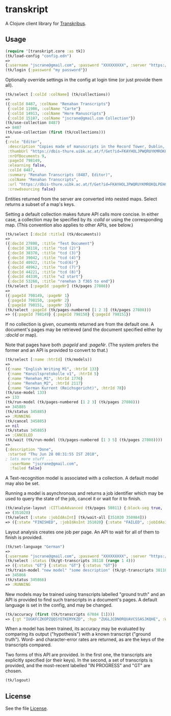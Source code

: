 # transkript

A Clojure client library for [Transkribus](https://github.com/Transkribus).

## Usage

```clojure
(require '[transkript.core :as tk])
(tk/load-config "config.edn")
=>
{:username "jscrane@gmail.com", :password "XXXXXXXXX", :server "https://transkribus.eu/TrpServer", :language "English"}
(tk/login {:password "my password"})
```

Optionally override settings in the config at login time (or just provide them all).

```clojure
(tk/select [:colId :colName] (tk/collections))
=>
({:colId 8487, :colName "Renahan Transcripts"}
 {:colId 11986, :colName "Carte"}
 {:colId 14913, :colName "Hore Manuscripts"}
 {:colId 15187, :colName "jscrane@gmail.com Collection"})
(tk/use-collection 8487)
=> 8487
(tk/use-collection (first (tk/collections)))
=>
{:role "Editor",
 :description "Copies made of manuscripts in the Record Tower, Dublin, by the Rev. Laurence Renehan, first President of Maynooth College in the mid-nineteenth cenury. The originals were destroyed in the the Fourcourts Fire in Dublin in 1922.",
 :thumbUrl "https://dbis-thure.uibk.ac.at/f/Get?id=FKAYHOLJPWQRUYKMROKQLPEH&fileType=thumb",
 :nrOfDocuments 9,
 :pageId 798149,
 :elearning false,
 :colId 8487,
 :summary "Renahan Transcripts (8487, Editor)",
 :colName "Renahan Transcripts",
 :url "https://dbis-thure.uibk.ac.at/f/Get?id=FKAYHOLJPWQRUYKMROKQLPEH&fileType=view",
 :crowdsourcing false}
```

Entities returned from the server are converted into nested maps. Select returns 
a subset of a map's keys.

Setting a default collection makes future API calls more concise. In either case,
a collection may be specified by its _:colId_ or using the corresponding map. (This
convention also applies to other APIs, see below.)

```clojure
(tk/select [:docId :title] (tk/documents))
=>
({:docId 27808, :title "Test Document"}
 {:docId 38118, :title "tcd (2)"}
 {:docId 38370, :title "tcd (3)"}
 {:docId 39042, :title "tcd (4)"}
 {:docId 40922, :title "tcd(6)"}
 {:docId 40962, :title "tcd (7)"}
 {:docId 44221, :title "tcd (8)"}
 {:docId 44330, :title "v2 start"}
 {:docId 53260, :title "renehan 3 f365 to end"})
(tk/select [:pageId :pageNr] (tk/pages 27808))
=> 
({:pageId 798149, :pageNr 1}
 {:pageId 798150, :pageNr 2}
 {:pageId 798151, :pageNr 3})
(tk/select :pageId (tk/pages-numbered [1 2 3] (tk/pages 27808)))
=> ({:pageId 798149} {:pageId 798150} {:pageId 798151})
```

If no collection is given, ocuments returned are from the default one.
A document's pages may be retrieved (and the document specified either by
_:docId_ or map).

Note that pages have both _:pageId_ and _:pageNr_. (The system prefers the
former and an API is provided to convert to that.)

```clojure
(tk/select [:name :htrId] (tk/models))
=>
({:name "English Writing M1", :htrId 133}
 {:name "Konzilsprotokolle v1", :htrId 5}
 {:name "Renehan_M1", :htrId 1776}
 {:name "Renehan_M2", :htrId 2117}
 {:name "German Kurrent (Reichsgericht)", :htrId 78})
(tk/use-model 133)
=> 133
(tk/run-model (tk/pages-numbered [1 2 3] (tk/pages 27808)))
=> 345885
(tk/status 345885)
=> :RUNNING
(tk/cancel 345885)
=> nil
(tk/status 345885)
=> :CANCELED
(tk/wait (tk/run-model (tk/pages-numbered [1 3 5] (tk/pages 27808))))
=>
{:description "Done",
 :started "Thu Jun 28 08:31:55 IST 2018",
; lots more stuff ...
  :userName "jscrane@gmail.com",
  :failed false}
```

A Text-recognition model is associated with a collection. A default model may also be set.

Running a model is asynchronous and returns a job identifier which may be
used to query the state of the job, cancel it or wait for it to finish.

```clojure
(tk/analyse-layout :CITlabAdvanced (tk/pages 50811) {:block-seg true, :line-seg true})
=> (351020)
(tk/select [:state :jobIdAsInt] (tk/wait-all [351020 350984]))
=> ({:state "FINISHED", :jobIdAsInt 351020} {:state "FAILED", :jobIdAsInt 350984})
```

Layout analysis creates one job per page. An API to wait for all of them to
finish is provided.

```clojure
(tk/set-language "German")
=>
{:username "jscrane@gmail.com", :password "XXXXXXXXX", :server "https://transkribus.eu/TrpServer", :language "German"}
(tk/select :status (tk/gt-transcripts 38118 (range 1 4)))
=> ({:status "GT"} {:status "GT"} {:status "GT"})
(tk/train-model "new model" "some description" (tk/gt-transcripts 38118 (range 1 4)) (tk/gt-transcripts 38118 [5 6]))
=> 345866
(tk/status 345866)
=> :RUNNING
```

New models may be trained using transcripts labelled "ground truth" and an API is provided to find such transcripts in a document's pages. A default language is set in the config, and may be changed.

```clojure
(tk/accuracy (first (tk/transcripts 67884 [1])))
=> {:gt "IUGKFCZKOPZQQSYQTKEMYKZD", :hyp "ZUGLJCDNORQUAVCSSASJKQHE", :WER 135.65573, :CER 95.60117}
```

When a model has been trained, its accuracy may be evaluated by comparing its output ("hypothesis")
with a known transcript ("ground truth"). Word- and character-error
rates are returned, as are the keys of the transcripts compared.

Two forms of this API are provided. In the first one, the transcripts are
explicitly specified (or their keys). In the second, a set of transcripts is
provided, and the most-recent labelled "IN PROGRESS" and "GT" are chosen.
 
```clojure
(tk/logout)
```

## License

See the file [License](https://github.com/jscrane/transkript/blob/master/LICENSE).
